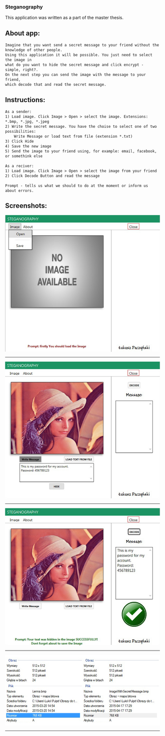 ### Steganography
This application was written as a part of the master thesis.

## About app:
```
Imagine that you want send a secret message to your friend without the knowledge of other people. 
Using this application it will be possible. You just need to select the image in 
what do you want to hide the secret message and click encrypt - simple, right?. 
On the next step you can send the image with the message to your friend, 
which decode that and read the secret message.
```

## Instructions:
```
As a sender:
1) Load image. Click Image > Open > select the image. Extensions: *.bmp, *.jpg, *.jpeg
2) Write the secret message. You have the choise to select one of two possibilities: 
    Write Message or load text from file (extension *.txt)
3) Click Hide
4) Save the new image
5) Send the image to your friend using, for example: email, facebook, or somethink else

As a reciver:
1) Load image. Click Image > Open > select the image from your friend
2) Click Decode Button and read the message

Prompt - tells us what we should to do at the moment or inform us about errors.
```
## Screenshots:

![Image](Screenshots/1.jpg)

----
![Image](Screenshots/2.jpg)

----
![Image](Screenshots/3.jpg)

----
![Image](Screenshots/4.jpg)

----
